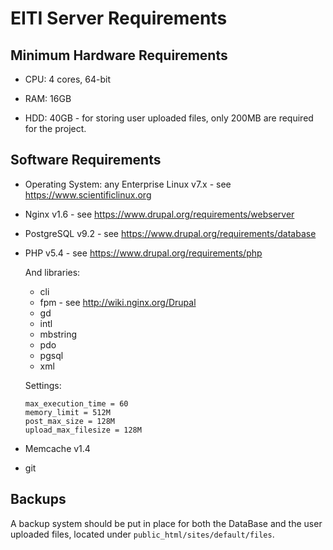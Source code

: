 
# EITI Server Requirements


## Minimum Hardware Requirements
  * CPU: 4 cores, 64-bit

  * RAM: 16GB

  * HDD: 40GB - for storing user uploaded files, only 200MB are required for the project.


## Software Requirements
  * Operating System: any Enterprise Linux v7.x - see https://www.scientificlinux.org

  * Nginx v1.6 - see https://www.drupal.org/requirements/webserver

  * PostgreSQL v9.2 - see https://www.drupal.org/requirements/database

  * PHP v5.4 - see https://www.drupal.org/requirements/php
    
    And libraries:
    * cli
    * fpm - see http://wiki.nginx.org/Drupal
    * gd
    * intl
    * mbstring
    * pdo
    * pgsql
    * xml
    
    Settings: 
    ```
    max_execution_time = 60
    memory_limit = 512M
    post_max_size = 128M
    upload_max_filesize = 128M
    ```

  * Memcache v1.4

  * git


## Backups

A backup system should be put in place for both the DataBase and the user
uploaded files, located under `public_html/sites/default/files`.
